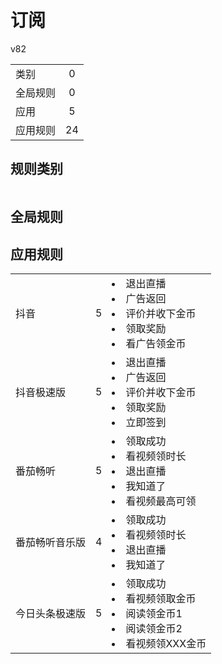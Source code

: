 # 订阅

v82

|||
| - |:-:|
|类别|0|
|全局规则|0|
|应用|5|
|应用规则|24|

## 规则类别

|||
| - |:-:|


## 全局规则



## 应用规则

||||
| - |:-:|-|
|抖音|5|<li>退出直播<li>广告返回<li>评价并收下金币<li>领取奖励<li>看广告领金币|
|抖音极速版|5|<li>退出直播<li>广告返回<li>评价并收下金币<li>领取奖励<li>立即签到|
|番茄畅听|5|<li>领取成功<li>看视频领时长<li>退出直播<li>我知道了<li>看视频最高可领|
|番茄畅听音乐版|4|<li>领取成功<li>看视频领时长<li>退出直播<li>我知道了|
|今日头条极速版|5|<li>领取成功<li>看视频领取金币<li>阅读领金币1<li>阅读领金币2<li>看视频领XXX金币|
